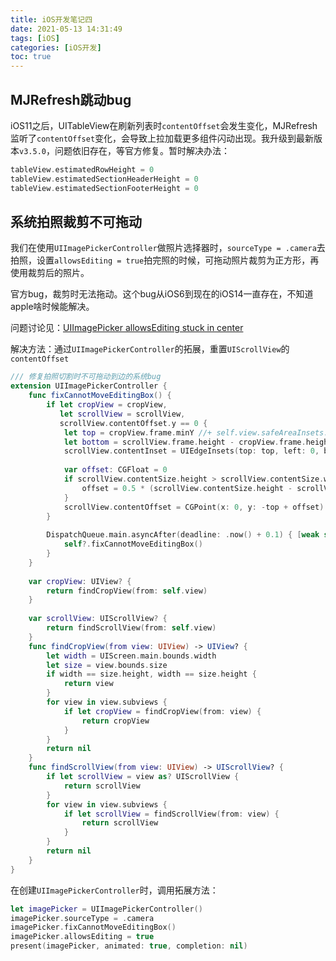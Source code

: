 ```yaml
---
title: iOS开发笔记四
date: 2021-05-13 14:31:49
tags: [iOS]
categories: [iOS开发]
toc: true
---
```


## MJRefresh跳动bug

iOS11之后，UITableView在刷新列表时`contentOffset`会发生变化，MJRefresh监听了`contentOffset`变化，会导致上拉加载更多组件闪动出现。我升级到最新版本`v3.5.0`，问题依旧存在，等官方修复。暂时解决办法：

<!--more-->

```swift
tableView.estimatedRowHeight = 0
tableView.estimatedSectionHeaderHeight = 0
tableView.estimatedSectionFooterHeight = 0
```

## 系统拍照裁剪不可拖动

我们在使用`UIImagePickerController`做照片选择器时，`sourceType = .camera`去拍照，设置`allowsEditing = true`拍完照的时候，可拖动照片裁剪为正方形，再使用裁剪后的照片。

官方bug，裁剪时无法拖动。这个bug从iOS6到现在的iOS14一直存在，不知道apple啥时候能解决。

问题讨论见：[UIImagePicker allowsEditing stuck in center](https://stackoverflow.com/questions/12630155/uiimagepicker-allowsediting-stuck-in-center)

解决方法：通过`UIImagePickerController`的拓展，重置`UIScrollView`的`contentOffset` 

```swift
/// 修复拍照切割时不可拖动到边的系统bug
extension UIImagePickerController {
    func fixCannotMoveEditingBox() {
        if let cropView = cropView,
           let scrollView = scrollView,
           scrollView.contentOffset.y == 0 {
            let top = cropView.frame.minY //+ self.view.safeAreaInsets.top
            let bottom = scrollView.frame.height - cropView.frame.height - top
            scrollView.contentInset = UIEdgeInsets(top: top, left: 0, bottom: bottom, right: 0)
            
            var offset: CGFloat = 0
            if scrollView.contentSize.height > scrollView.contentSize.width {
                offset = 0.5 * (scrollView.contentSize.height - scrollView.contentSize.width)
            }
            scrollView.contentOffset = CGPoint(x: 0, y: -top + offset)
        }
        
        DispatchQueue.main.asyncAfter(deadline: .now() + 0.1) { [weak self] in
            self?.fixCannotMoveEditingBox()
        }
    }
    
    var cropView: UIView? {
        return findCropView(from: self.view)
    }
    
    var scrollView: UIScrollView? {
        return findScrollView(from: self.view)
    }
    func findCropView(from view: UIView) -> UIView? {
        let width = UIScreen.main.bounds.width
        let size = view.bounds.size
        if width == size.height, width == size.height {
            return view
        }
        for view in view.subviews {
            if let cropView = findCropView(from: view) {
                return cropView
            }
        }
        return nil
    }
    func findScrollView(from view: UIView) -> UIScrollView? {
        if let scrollView = view as? UIScrollView {
            return scrollView
        }
        for view in view.subviews {
            if let scrollView = findScrollView(from: view) {
                return scrollView
            }
        }
        return nil
    }
}
```

在创建`UIImagePickerController`时，调用拓展方法：

```swift
let imagePicker = UIImagePickerController()
imagePicker.sourceType = .camera
imagePicker.fixCannotMoveEditingBox()
imagePicker.allowsEditing = true
present(imagePicker, animated: true, completion: nil)
```



